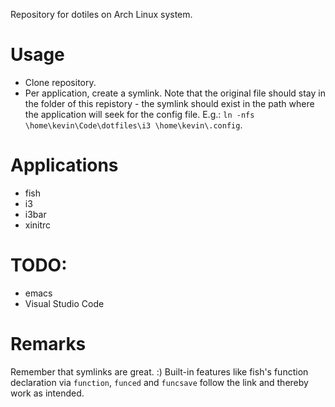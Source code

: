 Repository for dotiles on Arch Linux system.

# Usage
- Clone repository.
- Per application, create a symlink. Note that the original file should stay in the folder of this repistory - the symlink should exist in the path where the application will seek for the config file. E.g.:
`ln -nfs \home\kevin\Code\dotfiles\i3 \home\kevin\.config`.

# Applications
- fish
- i3
- i3bar
- xinitrc

# TODO:
- emacs
- Visual Studio Code

# Remarks
Remember that symlinks are great. :) Built-in features like fish's function declaration via `function`, `funced` and `funcsave` follow the link and thereby
work as intended.